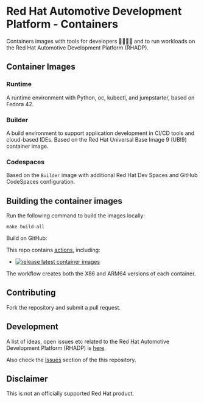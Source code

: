 # Red Hat Automotive Development Platform - Containers

Containers images with tools for developers 👨‍💻👩‍💻 and to run workloads on the Red Hat Automotive Development Platform (RHADP). 

## Container Images

### Runtime
A runtime environment with Python, oc, kubectl, and jumpstarter, based on Fedora 42.

### Builder
A build environment to support application development in CI/CD tools and cloud-based IDEs. 
Based on the Red Hat Universal Base Image 9 (UBI9) container image.

### Codespaces
Based on the `Builder` image with additional Red Hat Dev Spaces and GitHub CodeSpaces configuration.

## Building the container images

Run the following command to build the images locally:

```shell
make build-all
```

Build on GitHub:

This repo contains [actions](https://github.com/rhadp/rhadp-containers/actions), including:
* [![release latest container images](https://github.com/rhadp/rhadp-containers/actions/workflows/build-all.yaml/badge.svg)](https://github.com/rhadp/rhadp-containers/actions/workflows/build-all.yaml)

The workflow creates both the X86 and ARM64 versions of each container.

## Contributing

Fork the repository and submit a pull request.

## Development

A list of ideas, open issues etc related to the Red Hat Automotive Development Platform (RHADP) is [here](https://github.com/orgs/rhadp/projects/1).  

Also check the [Issues](https://github.com/rhadp/rhadp-containers/issues) section of the this repository.

## Disclaimer

This is not an officially supported Red Hat product.